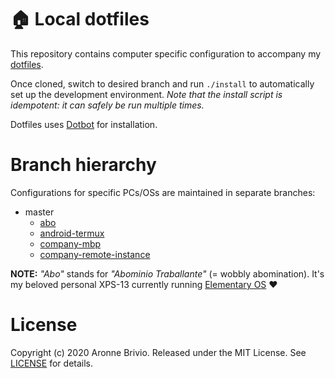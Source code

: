 # 🏠 Local dotfiles

This repository contains computer specific configuration to accompany my [dotfiles](https://github.com/aronnebrivio/dotfiles).

Once cloned, switch to desired branch and run `./install` to automatically set up the development environment.
*Note that the install script is idempotent: it can safely be run multiple times.*

Dotfiles uses [Dotbot](https://github.com/anishathalye/dotbot) for installation.

# Branch hierarchy
Configurations for specific PCs/OSs are maintained in separate branches:

- master
  - [abo](https://github.com/aronnebrivio/dotfiles-local/tree/abo)
  - [android-termux](https://github.com/aronnebrivio/dotfiles-local/tree/android-termux)
  - [company-mbp](https://github.com/aronnebrivio/dotfiles-local/tree/company-mbp)
  - [company-remote-instance](https://github.com/aronnebrivio/dotfiles-local/tree/company-remote-instance)

**NOTE:** *"Abo"* stands for *"Abominio Traballante"* (= wobbly abomination). It's my beloved personal XPS-13 currently running [Elementary OS](https://elementary.io/) ❤️

# License

Copyright (c) 2020 Aronne Brivio. Released under the MIT License. See [LICENSE](https://github.com/aronnebrivio/dotfiles-local/blob/master/LICENSE) for details.
